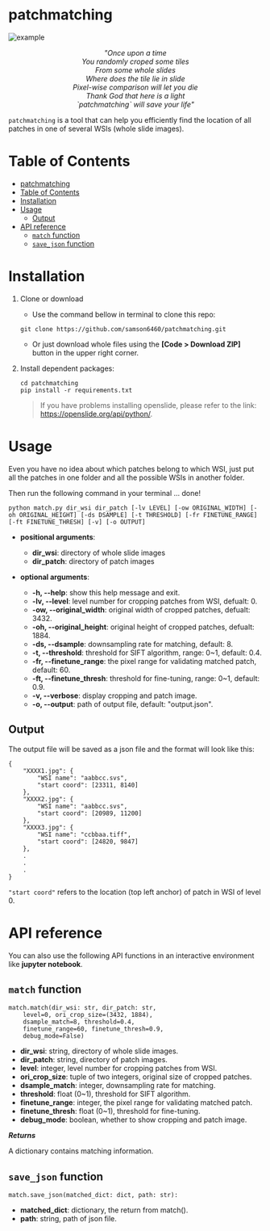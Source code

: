 # patchmatching

![example](https://img.shields.io/badge/Python-3.x-blue.svg)

<p align="center">
<em>"Once upon a time<br>
You randomly croped some tiles<br>
From some whole slides<br>
Where does the tile lie in slide<br>
Pixel-wise comparison will let you die<br>
Thank God that here is a light<br>
`patchmatching` will save your life"</em>
</p>


`patchmatching` is a tool that can help you efficiently find the location of all patches in one of several WSIs (whole slide images).

# Table of Contents

- [patchmatching](#patchmatching)
- [Table of Contents](#table-of-contents)
- [Installation](#installation)
- [Usage](#usage)
  - [Output](#output)
- [API reference](#api-reference)
  - [`match` function](#match-function)
  - [`save_json` function](#save_json-function)

# Installation

1. Clone or download
    - Use the command bellow in terminal to clone this repo:
    ```
    git clone https://github.com/samson6460/patchmatching.git
    ```

    - Or just download whole files using the **[Code > Download ZIP]** button in the upper right corner.
    
2. Install dependent packages: 
    ```
    cd patchmatching
    pip install -r requirements.txt
    ```

    > If you have problems installing openslide, please refer to the link: https://openslide.org/api/python/.

# Usage

Even you have no idea about which patches belong to which WSI, just put all the patches in one folder and all the possible WSIs in another folder.

Then run the following command in your terminal ... done!

```
python match.py dir_wsi dir_patch [-lv LEVEL] [-ow ORIGINAL_WIDTH] [-oh ORIGINAL_HEIGHT] [-ds DSAMPLE] [-t THRESHOLD] [-fr FINETUNE_RANGE] [-ft FINETUNE_THRESH] [-v] [-o OUTPUT]
```

- **positional arguments**:
  - **dir_wsi**: directory of whole slide images
  - **dir_patch**: directory of patch images

- **optional arguments**:
  - **-h, --help**: show this help message and exit.
  - **-lv, --level**: level number for cropping patches from WSI, defualt: 0.
  - **-ow, --original_width**: original width of cropped patches, defualt: 3432.
  - **-oh, --original_height**: original height of cropped patches, defualt: 1884.
  - **-ds, --dsample**: downsampling rate for matching, default: 8.
  - **-t, --threshold**: threshold for SIFT algorithm, range: 0~1, default: 0.4.
  - **-fr, --finetune_range**: the pixel range for validating matched patch, default: 60.
  - **-ft, --finetune_thresh**: threshold for fine-tuning, range: 0~1, default: 0.9.
  - **-v, --verbose**: display cropping and patch image.
  - **-o, --output**: path of output file, default: "output.json".

## Output

The output file will be saved as a json file and the format will look like this:

```
{
    "XXXX1.jpg": {
        "WSI name": "aabbcc.svs",
        "start coord": [23311, 8140]
    },
    "XXXX2.jpg": {
        "WSI name": "aabbcc.svs",
        "start coord": [20989, 11200]
    },
    "XXXX3.jpg": {
        "WSI name": "ccbbaa.tiff",
        "start coord": [24820, 9847]
    },
    .
    .
    .
}
```

`"start coord"` refers to the location (top left anchor) of patch in WSI of level 0.

# API reference

You can also use the following API functions in an interactive environment like **jupyter notebook**.

## `match` function

```
match.match(dir_wsi: str, dir_patch: str,
    level=0, ori_crop_size=(3432, 1884),
    dsample_match=8, threshold=0.4,
    finetune_range=60, finetune_thresh=0.9,
    debug_mode=False)
```

- **dir_wsi**: string, directory of whole slide images.
- **dir_patch**: string, directory of patch images.
- **level**: integer, level number for cropping patches from WSI.
- **ori_crop_size**: tuple of two integers,
            original size of cropped patches.
- **dsample_match**: integer, downsampling rate for matching.
- **threshold**: float (0~1), threshold for SIFT algorithm.
- **finetune_range**: integer, the pixel range for validating matched patch.
- **finetune_thresh**: float (0~1), threshold for fine-tuning.
- **debug_mode**: boolean, whether to show cropping and patch image.

***Returns***

A dictionary contains matching information.

## `save_json` function

```
match.save_json(matched_dict: dict, path: str):
```

- **matched_dict**: dictionary, the return from match().
- **path**: string, path of json file.
